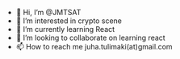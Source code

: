 - 👋 Hi, I’m @JMTSAT
- 👀 I’m interested in crypto scene
- 🌱 I’m currently learning React
- 💞️ I’m looking to collaborate on learning react
- 📫 How to reach me juha.tulimaki(at)gmail.com

<!---
JMTSAT/JMTSAT is a ✨ special ✨ repository because its `README.md` (this file) appears on your GitHub profile.
You can click the Preview link to take a look at your changes.
--->
